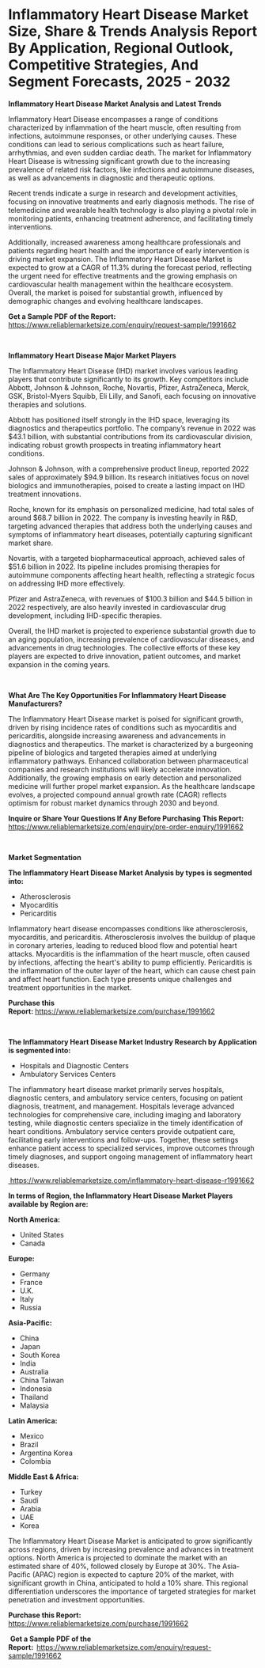 <p><h1>Inflammatory Heart Disease Market Size, Share & Trends Analysis Report By Application, Regional Outlook, Competitive Strategies, And Segment Forecasts, 2025 - 2032</h1></p><p><strong>Inflammatory Heart Disease Market Analysis and Latest Trends</strong></p>
<p><p>Inflammatory Heart Disease encompasses a range of conditions characterized by inflammation of the heart muscle, often resulting from infections, autoimmune responses, or other underlying causes. These conditions can lead to serious complications such as heart failure, arrhythmias, and even sudden cardiac death. The market for Inflammatory Heart Disease is witnessing significant growth due to the increasing prevalence of related risk factors, like infections and autoimmune diseases, as well as advancements in diagnostic and therapeutic options.</p><p>Recent trends indicate a surge in research and development activities, focusing on innovative treatments and early diagnosis methods. The rise of telemedicine and wearable health technology is also playing a pivotal role in monitoring patients, enhancing treatment adherence, and facilitating timely interventions.</p><p>Additionally, increased awareness among healthcare professionals and patients regarding heart health and the importance of early intervention is driving market expansion. The Inflammatory Heart Disease Market is expected to grow at a CAGR of 11.3% during the forecast period, reflecting the urgent need for effective treatments and the growing emphasis on cardiovascular health management within the healthcare ecosystem. Overall, the market is poised for substantial growth, influenced by demographic changes and evolving healthcare landscapes.</p></p>
<p><strong>Get a Sample PDF of the Report:&nbsp;</strong> <a href="https://www.reliablemarketsize.com/enquiry/request-sample/1991662?utm_campaign=3432&utm_medium=2&utm_source=Github&utm_content=ia&utm_term=12042025&utm_id=inflammatory-heart-disease">https://www.reliablemarketsize.com/enquiry/request-sample/1991662</a></p>
<p>&nbsp;</p>
<p><strong>Inflammatory Heart Disease Major Market Players</strong></p>
<p><p>The Inflammatory Heart Disease (IHD) market involves various leading players that contribute significantly to its growth. Key competitors include Abbott, Johnson & Johnson, Roche, Novartis, Pfizer, AstraZeneca, Merck, GSK, Bristol-Myers Squibb, Eli Lilly, and Sanofi, each focusing on innovative therapies and solutions.</p><p>Abbott has positioned itself strongly in the IHD space, leveraging its diagnostics and therapeutics portfolio. The company’s revenue in 2022 was $43.1 billion, with substantial contributions from its cardiovascular division, indicating robust growth prospects in treating inflammatory heart conditions.</p><p>Johnson & Johnson, with a comprehensive product lineup, reported 2022 sales of approximately $94.9 billion. Its research initiatives focus on novel biologics and immunotherapies, poised to create a lasting impact on IHD treatment innovations.</p><p>Roche, known for its emphasis on personalized medicine, had total sales of around $68.7 billion in 2022. The company is investing heavily in R&D, targeting advanced therapies that address both the underlying causes and symptoms of inflammatory heart diseases, potentially capturing significant market share.</p><p>Novartis, with a targeted biopharmaceutical approach, achieved sales of $51.6 billion in 2022. Its pipeline includes promising therapies for autoimmune components affecting heart health, reflecting a strategic focus on addressing IHD more effectively.</p><p>Pfizer and AstraZeneca, with revenues of $100.3 billion and $44.5 billion in 2022 respectively, are also heavily invested in cardiovascular drug development, including IHD-specific therapies.</p><p>Overall, the IHD market is projected to experience substantial growth due to an aging population, increasing prevalence of cardiovascular diseases, and advancements in drug technologies. The collective efforts of these key players are expected to drive innovation, patient outcomes, and market expansion in the coming years.</p></p>
<p>&nbsp;</p>
<p><strong>What Are The Key Opportunities For Inflammatory Heart Disease Manufacturers?</strong></p>
<p><p>The Inflammatory Heart Disease market is poised for significant growth, driven by rising incidence rates of conditions such as myocarditis and pericarditis, alongside increasing awareness and advancements in diagnostics and therapeutics. The market is characterized by a burgeoning pipeline of biologics and targeted therapies aimed at underlying inflammatory pathways. Enhanced collaboration between pharmaceutical companies and research institutions will likely accelerate innovation. Additionally, the growing emphasis on early detection and personalized medicine will further propel market expansion. As the healthcare landscape evolves, a projected compound annual growth rate (CAGR) reflects optimism for robust market dynamics through 2030 and beyond.</p></p>
<p><strong>Inquire or Share Your Questions If Any Before Purchasing This Report:</strong> <a href="https://www.reliablemarketsize.com/enquiry/pre-order-enquiry/1991662?utm_campaign=3432&utm_medium=2&utm_source=Github&utm_content=ia&utm_term=12042025&utm_id=inflammatory-heart-disease">https://www.reliablemarketsize.com/enquiry/pre-order-enquiry/1991662</a></p>
<p>&nbsp;</p>
<p><strong>Market Segmentation</strong></p>
<p><strong>The Inflammatory Heart Disease Market Analysis by types is segmented into:</strong></p>
<p><ul><li>Atherosclerosis</li><li>Myocarditis</li><li>Pericarditis</li></ul></p>
<p><p>Inflammatory heart disease encompasses conditions like atherosclerosis, myocarditis, and pericarditis. Atherosclerosis involves the buildup of plaque in coronary arteries, leading to reduced blood flow and potential heart attacks. Myocarditis is the inflammation of the heart muscle, often caused by infections, affecting the heart's ability to pump efficiently. Pericarditis is the inflammation of the outer layer of the heart, which can cause chest pain and affect heart function. Each type presents unique challenges and treatment opportunities in the market.</p></p>
<p><strong>Purchase this Report:&nbsp;</strong><a href="https://www.reliablemarketsize.com/purchase/1991662?utm_campaign=3432&utm_medium=2&utm_source=Github&utm_content=ia&utm_term=12042025&utm_id=inflammatory-heart-disease">https://www.reliablemarketsize.com/purchase/1991662</a></p>
<p>&nbsp;</p>
<p><strong>The Inflammatory Heart Disease Market Industry Research by Application is segmented into:</strong></p>
<p><ul><li>Hospitals and Diagnostic Centers</li><li>Ambulatory Services Centers</li></ul></p>
<p><p>The inflammatory heart disease market primarily serves hospitals, diagnostic centers, and ambulatory service centers, focusing on patient diagnosis, treatment, and management. Hospitals leverage advanced technologies for comprehensive care, including imaging and laboratory testing, while diagnostic centers specialize in the timely identification of heart conditions. Ambulatory service centers provide outpatient care, facilitating early interventions and follow-ups. Together, these settings enhance patient access to specialized services, improve outcomes through timely diagnoses, and support ongoing management of inflammatory heart diseases.</p></p>
<p><a href="https://www.reliablemarketsize.com/inflammatory-heart-disease-r1991662?utm_campaign=3432&utm_medium=2&utm_source=Github&utm_content=ia&utm_term=12042025&utm_id=inflammatory-heart-disease">&nbsp;https://www.reliablemarketsize.com/inflammatory-heart-disease-r1991662</a></p>
<p><strong>In terms of Region, the Inflammatory Heart Disease Market Players available by Region are:</strong></p>
<p>
    <p> <strong> North America: </strong>
        <ul>
            <li>United States</li>
            <li>Canada</li>
        </ul>
        </p> 
    <p> <strong> Europe: </strong>
        <ul>
            <li>Germany</li>
            <li>France</li>
            <li>U.K.</li>
            <li>Italy</li>
            <li>Russia</li>
        </ul>
        </p> 
    <p> <strong> Asia-Pacific: </strong>
        <ul>
            <li>China</li>
            <li>Japan</li>
            <li>South Korea</li>
            <li>India</li>
            <li>Australia</li>
            <li>China Taiwan</li>
            <li>Indonesia</li>
            <li>Thailand</li>
            <li>Malaysia</li>
        </ul>
        </p> 
    <p> <strong> Latin America: </strong>
        <ul>
            <li>Mexico</li>
            <li>Brazil</li>
            <li>Argentina Korea</li>
            <li>Colombia</li>
        </ul>
        </p> 
    <p> <strong> Middle East & Africa: </strong>
        <ul>
            <li>Turkey</li>
            <li>Saudi</li>
            <li>Arabia</li>
            <li>UAE</li>
            <li>Korea</li>
        </ul>
    </p>
    </p>
<p><p>The Inflammatory Heart Disease Market is anticipated to grow significantly across regions, driven by increasing prevalence and advances in treatment options. North America is projected to dominate the market with an estimated share of 40%, followed closely by Europe at 30%. The Asia-Pacific (APAC) region is expected to capture 20% of the market, with significant growth in China, anticipated to hold a 10% share. This regional differentiation underscores the importance of targeted strategies for market penetration and investment opportunities.</p></p>
<p><strong>Purchase this Report: </strong><a href="https://www.reliablemarketsize.com/purchase/1991662?utm_campaign=3432&utm_medium=2&utm_source=Github&utm_content=ia&utm_term=12042025&utm_id=inflammatory-heart-disease">https://www.reliablemarketsize.com/purchase/1991662</a></p>
<p>&nbsp;<strong>Get a Sample PDF of the Report:&nbsp;&nbsp;</strong><a href="https://www.reliablemarketsize.com/enquiry/request-sample/1991662?utm_campaign=3432&utm_medium=2&utm_source=Github&utm_content=ia&utm_term=12042025&utm_id=inflammatory-heart-disease">https://www.reliablemarketsize.com/enquiry/request-sample/1991662</a></p>
<p><strong></strong></p>
<p><p></p><p></p><p></p></p>